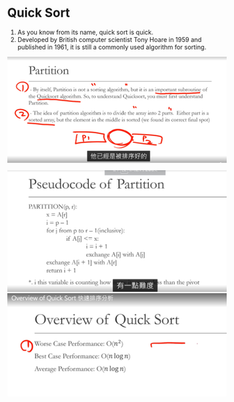 # Quick Sort

1. As you know from its name, quick sort is quick.
2. Developed by British computer scientist Tony Hoare in 1959 and published in 1961, it is still a commonly used algorithm for sorting.

![1713949433236](images/quick_Sort/1713949433236.png)

![1714010205504](images/quick_Sort/1714010205504.png)![1714012561075](images/quick_Sort/1714012561075.png)
